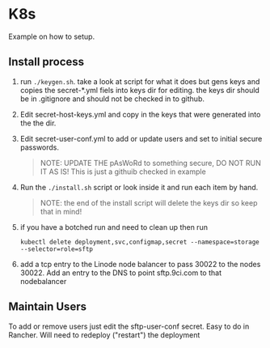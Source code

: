 # K8s

Example on how to setup.

## Install process

1. run `./keygen.sh`. take a look at script for what it does but gens keys and copies the secret-*.yml fiels into keys dir for editing. the keys dir should be in .gitignore and should not be checked in to github. 

2. Edit secret-host-keys.yml and copy in the keys that were generated into the the dir.

3. Edit secret-user-conf.yml to add or update users and set to initial secure passwords. 

    >NOTE: UPDATE THE pAsWoRd to something secure, DO NOT RUN IT AS IS! This is just a githuib checked in example

4. Run the `./install.sh` script or look inside it and run each item by hand. 

    >NOTE: the end of the install script will delete the keys dir so keep that in mind!

5. if you have a botched run and need to clean up then run
    ```
    kubectl delete deployment,svc,configmap,secret --namespace=storage --selector=role=sftp
    ```

6. add a tcp entry to the Linode node balancer to pass 30022 to the nodes 30022. Add an entry to the DNS to point sftp.9ci.com to that nodebalancer


## Maintain Users

To add or remove users just edit the sftp-user-conf secret. Easy to do in Rancher. Will need to redeploy ("restart") the  deployment
